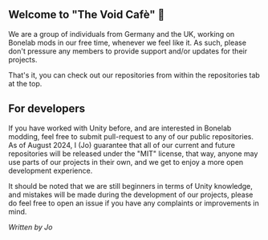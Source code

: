 ## Welcome to "The Void Cafè" 👋
We are a group of individuals from Germany and the UK, working on Bonelab mods in our free time, whenever we feel like it.
As such, please don't pressure any members to provide support and/or updates for their projects.

That's it, you can check out our repositories from within the repositories tab at the top.

## For developers
If you have worked with Unity before, and are interested in Bonelab modding, feel free to submit pull-request to any of our public repositories.
As of August 2024, I (Jo) guarantee that all of our current and future repositories will be released under the "MIT" license, that way, anyone may use parts of our projects in their own, and we get to enjoy a more open development experience.

It should be noted that we are still beginners in terms of Unity knowledge, and mistakes will be made during the development of our projects, please do feel free to open an issue if you have any complaints or improvements in mind.

*Written by Jo*
